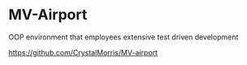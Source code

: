 # MV-Airport

OOP environment that employees extensive test driven development

https://github.com/CrystalMorris/MV-airport

